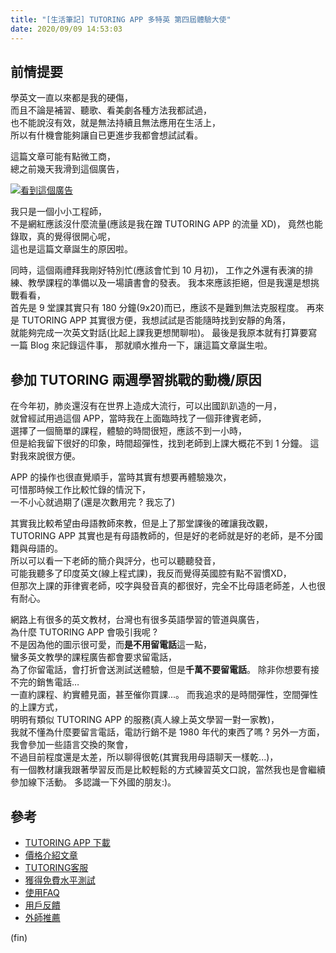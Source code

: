 ```yaml
---
title: "[生活筆記] TUTORING APP 多特英 第四屆體驗大使"
date: 2020/09/09 14:53:03
---
```


## 前情提要

學英文一直以來都是我的硬傷，  
而且不論是補習、聽歌、看美劇各種方法我都試過，  
也不能說沒有效，就是無法持續且無法應用在生活上，  
所以有什機會能夠讓自已更進步我都會想試試看。

這篇文章可能有點微工商，  
總之前幾天我滑到這個廣告，  

[![看到這個廣告](https://i.imgur.com/KaAdrTh.png)](https://www.facebook.com/TutoringApp/posts/645426629424215?__cft__[0]=AZWZ8RmP2GoiGK3qd63VguoGdXajn0Xsaj8ZPBzO7H_XUKKw2gpBqpPWDip9Ei_XQA2Ac4AOOmvnp6_XzdYSKZDA_PmSFiQdUzq2UKUbZylDsFQhrCya_gsvDFOWG5dyRZoemH7m0pzswr08rfBYX2dTbfLiWBSpjR4pX-TIPCUj7g&__tn__=%2CO%2CP-R)

我只是一個小小工程師，  
不是網紅應該沒什麼流量(應該是我在蹭 TUTORING APP 的流量 XD)，
竟然也能錄取，真的覺得很開心呢，  
這也是這篇文章誕生的原因啦。

同時，這個兩禮拜我剛好特別忙(應該會忙到 10 月初)，
工作之外還有表演的排練、教學課程的準備以及一場讀書會的發表。
我本來應該拒絕，但是我還是想挑戰看看，  
首先是 9 堂課其實只有 180 分鐘(9x20)而已，應該不是難到無法克服程度。
再來是 TUTORING APP 其實很方便，我想試試是否能隨時找到安靜的角落，  
就能夠完成一次英文對話(比起上課我更想閒聊啦)。
最後是我原本就有打算要寫一篇 Blog 來記錄這件事，
那就順水推舟一下，讓這篇文章誕生啦。

## 參加 TUTORING 兩週學習挑戰的動機/原因

在今年初，肺炎還沒有在世界上造成大流行，可以出國趴趴造的一月，  
就曾經試用過這個 APP，當時我在上面臨時找了一個菲律賓老師，  
選擇了一個簡單的課程，體驗的時間很短，應該不到一小時，  
但是給我留下很好的印象，時間超彈性，找到老師到上課大概花不到 1 分鐘。
這對我來說很方便。

APP 的操作也很直覺順手，當時其實有想要再體驗幾次，  
可惜那時候工作比較忙錄的情況下，  
一不小心就過期了(還是次數用完 ? 我忘了)  

其實我比較希望由母語教師來教，但是上了那堂課後的確讓我改觀，  
TUTORING APP 其實也是有母語教師的，但是好的老師就是好的老師，是不分國籍與母語的。  
所以可以看一下老師的簡介與評分，也可以聽聽發音，  
可能我聽多了印度英文(線上程式課)，我反而覺得英國腔有點不習慣XD，  
但那次上課的菲律賓老師，咬字與發音真的都很好，完全不比母語老師差，人也很有耐心。  

網路上有很多的英文教材，台灣也有很多英語學習的管道與廣告，  
為什麼 TUTORING APP 會吸引我呢 ?  
不是因為他的圖示很可愛，而**是不用留電話**這一點，  
蠻多英文教學的課程廣告都會要求留電話，  
為了你留電話，會打折會送測試送體驗，但是**千萬不要留電話**。
除非你想要有接不完的銷售電話…  
一直約課程、約實體見面，甚至催你買課...。
而我追求的是時間彈性，空間彈性的上課方式，  
明明有類似 TUTORING APP 的服務(真人線上英文學習一對一家教)，  
我就不懂為什麼要留言電話，電訪行銷不是 1980 年代的東西了嗎 ?
另外一方面，我會參加一些語言交換的聚會，  
不過目前程度還是太差，所以聊得很乾(其實我用母語聊天一樣乾...)，  
有一個教材讓我跟著學習反而是比較輕鬆的方式練習英文口說，當然我也是會繼續參加線下活動。
多認識一下外國的朋友:)。

## 參考

- [TUTORING APP 下載](https://bit.ly/3dJk4Sr)
- [價格介紹文章](https://tutoring.pixnet.net/blog/post/3797354)
- [TUTORING客服](https://tutoring.pixnet.net/blog/post/12459416)
- [獲得免費水平測試](https://tutoring.pixnet.net/blog/post/7117913-app%e4%bd%bf%e7%94%a8%e4%bb%8b%e7%b4%b9%ef%bd%9c%e5%a6%82%e4%bd%95%e7%8d%b2%e5%be%97%e5%85%8d%e8%b2%bb%e6%b0%b4%e5%b9%b3%e6%b8%ac%e8%a9%a6%e5%88%b8%ef%bc%9f%ef%bd%9ctut)
- [使用FAQ](https://tutoring.pixnet.net/blog/category/270020)
- [用戶反饋](https://tutoring.pixnet.net/blog/category/219587)
- [外師推薦](https://tutoring.pixnet.net/blog/category/214517)

(fin)
